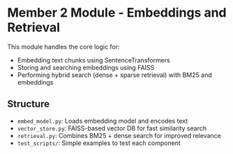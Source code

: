 # Member 2 Module - Embeddings and Retrieval

This module handles the core logic for:
- Embedding text chunks using SentenceTransformers
- Storing and searching embeddings using FAISS
- Performing hybrid search (dense + sparse retrieval) with BM25 and embeddings

## Structure
- `embed_model.py`: Loads embedding model and encodes text
- `vector_store.py`: FAISS-based vector DB for fast similarity search
- `retrieval.py`: Combines BM25 + dense search for improved relevance
- `test_scripts/`: Simple examples to test each component
